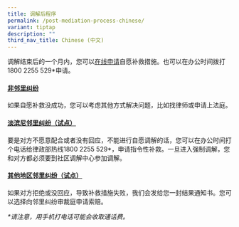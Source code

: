 ```yaml
---
title: 调解后程序
permalink: /post-mediation-process-chinese/
variant: tiptap
description: ""
third_nav_title: Chinese (中文)
---
```

<p>调解结束后的一个月内，您可以<a href="https://eservices.mlaw.gov.sg/cmc/mediatorsportal/direct-intake/" rel="noopener nofollow" target="_blank">在线申请</a>自愿补救措施。也可以在办公时间拨打1800
2255 529*申请。</p>
<p></p>
<h4><u>非邻里纠纷</u></h4>
<p>如果自愿补救没成功，您可以考虑其他方式解决问题，比如找律师或申请上法庭。</p>
<h4><u>淡滨尼邻里纠纷（试点）</u></h4>
<p>要是对方不愿意配合或者没有回应，不能进行自愿调解的话，您可以在办公时间打个电话给律政部热线1800 2255 529*，申请指令性补救。一旦进入强制调解，您和对方都必须要到社区调解中心参加调解。</p>
<h4><u>其他地区邻里纠纷（试点）</u></h4>
<p>如果对方拒绝或没回应，导致补救措施失败，我们会发给您一封结果通知书。您可以选择向邻里纠纷审裁庭申请索赔。</p>
<p><em>*请注意，用手机打电话可能会收取通话费。</em>
</p>